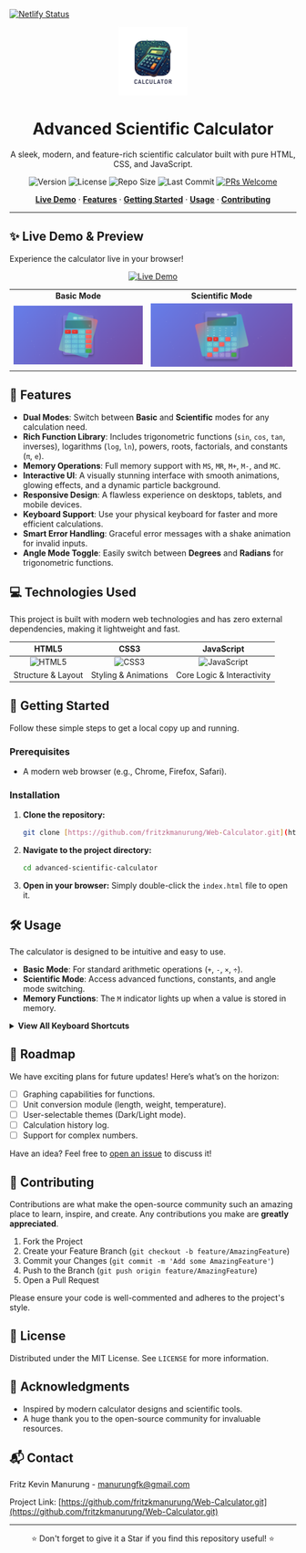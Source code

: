[![Netlify Status](https://api.netlify.com/api/v1/badges/33545b31-4278-40c3-a8d4-b30b14515a5b/deploy-status)](https://app.netlify.com/projects/modernwebcalculator/deploys)
<div align="center">
  <img src="assets/calculator.png" alt="Calculator Logo" width="120">
  <h1>Advanced Scientific Calculator</h1>
  <p>A sleek, modern, and feature-rich scientific calculator built with pure HTML, CSS, and JavaScript.</p>
  
  <p>
    <img src="https://img.shields.io/badge/Version-1.0.0-blue" alt="Version">
    <img src="https://img.shields.io/github/license/fritzkmanurung/advanced-scientific-calculator" alt="License">
    <img src="https://img.shields.io/github/repo-size/fritzkmanurung/advanced-scientific-calculator" alt="Repo Size">
    <img src="https://img.shields.io/github/last-commit/fritzkmanurung/advanced-scientific-calculator" alt="Last Commit">
    <a href="https://github.com/fritzkmanurung/advanced-scientific-calculator/pulls"><img src="https://img.shields.io/badge/PRs-welcome-brightgreen.svg" alt="PRs Welcome"></a>
  </p>
</div>

<p align="center">
  <a href="#-live-demo--preview"><strong>Live Demo</strong></a> ·
  <a href="#-features"><strong>Features</strong></a> ·
  <a href="#-getting-started"><strong>Getting Started</strong></a> ·
  <a href="#-usage"><strong>Usage</strong></a> ·
  <a href="#-contributing"><strong>Contributing</strong></a>
</p>

---

## ✨ Live Demo & Preview

Experience the calculator live in your browser!

<p align="center">
  <a href="https://modernwebcalculator.netlify.app/">
    <img src="https://img.shields.io/badge/Launch-Live_Demo-purple?style=for-the-badge&logo=rocket" alt="Live Demo">
  </a>
</p>

<table>
  <tr>
    <td align="center"><strong>Basic Mode</strong></td>
    <td align="center"><strong>Scientific Mode</strong></td>
  </tr>
  <tr>
    <td><img src="assets/basic-mode.png" alt="Calculator in Basic Mode"></td>
    <td><img src="assets/scientific-mode.png" alt="Calculator in Scientific Mode"></td>
  </tr>
</table>

## 🌟 Features

-   **Dual Modes**: Switch between **Basic** and **Scientific** modes for any calculation need.
-   **Rich Function Library**: Includes trigonometric functions (`sin`, `cos`, `tan`, inverses), logarithms (`log`, `ln`), powers, roots, factorials, and constants (`π`, `e`).
-   **Memory Operations**: Full memory support with `MS`, `MR`, `M+`, `M-`, and `MC`.
-   **Interactive UI**: A visually stunning interface with smooth animations, glowing effects, and a dynamic particle background.
-   **Responsive Design**: A flawless experience on desktops, tablets, and mobile devices.
-   **Keyboard Support**: Use your physical keyboard for faster and more efficient calculations.
-   **Smart Error Handling**: Graceful error messages with a shake animation for invalid inputs.
-   **Angle Mode Toggle**: Easily switch between **Degrees** and **Radians** for trigonometric functions.

## 💻 Technologies Used

This project is built with modern web technologies and has zero external dependencies, making it lightweight and fast.

| HTML5 | CSS3 | JavaScript |
| :---: | :--: | :----------: |
| <img src="https://img.shields.io/badge/HTML5-E34F26?style=for-the-badge&logo=html5&logoColor=white" alt="HTML5"> | <img src="https://img.shields.io/badge/CSS3-1572B6?style=for-the-badge&logo=css3&logoColor=white" alt="CSS3"> | <img src="https://img.shields.io/badge/JavaScript-F7DF1E?style=for-the-badge&logo=javascript&logoColor=black" alt="JavaScript"> |
| Structure & Layout | Styling & Animations | Core Logic & Interactivity |

## 🚀 Getting Started

Follow these simple steps to get a local copy up and running.

### Prerequisites
-   A modern web browser (e.g., Chrome, Firefox, Safari).

### Installation
1.  **Clone the repository:**
    ```bash
    git clone [https://github.com/fritzkmanurung/Web-Calculator.git](https://github.com/fritzkmanurung/Web-Calculator.git)
    ```
2.  **Navigate to the project directory:**
    ```bash
    cd advanced-scientific-calculator
    ```
3.  **Open in your browser:**
    Simply double-click the `index.html` file to open it.

## 🛠️ Usage

The calculator is designed to be intuitive and easy to use.

-   **Basic Mode**: For standard arithmetic operations (`+`, `-`, `×`, `÷`).
-   **Scientific Mode**: Access advanced functions, constants, and angle mode switching.
-   **Memory Functions**: The `M` indicator lights up when a value is stored in memory.
<details>
  <summary><strong>View All Keyboard Shortcuts</strong></summary>
  
  | Key(s) | Function |
  | :--- | :--- |
  | `0-9` | Input numbers |
  | `+`, `-`, `*`, `/` | Operators |
  | `.` | Decimal point |
  | `Enter` or `=`| Calculate result |
  | `Escape` | Clear All (AC) |
  | `Backspace` | Delete last character |
  | `c` or `C` | Clear Entry (CE) |
  
</details>

## 📝 Roadmap

We have exciting plans for future updates! Here’s what’s on the horizon:
-   [ ] Graphing capabilities for functions.
-   [ ] Unit conversion module (length, weight, temperature).
-   [ ] User-selectable themes (Dark/Light mode).
-   [ ] Calculation history log.
-   [ ] Support for complex numbers.

Have an idea? Feel free to [open an issue](https://github.com/fritzkmanurung/Web-Calculator/issues) to discuss it!

## 🤝 Contributing

Contributions are what make the open-source community such an amazing place to learn, inspire, and create. Any contributions you make are **greatly appreciated**.

1.  Fork the Project
2.  Create your Feature Branch (`git checkout -b feature/AmazingFeature`)
3.  Commit your Changes (`git commit -m 'Add some AmazingFeature'`)
4.  Push to the Branch (`git push origin feature/AmazingFeature`)
5.  Open a Pull Request

Please ensure your code is well-commented and adheres to the project's style.

## 📜 License

Distributed under the MIT License. See `LICENSE` for more information.

## 🙌 Acknowledgments

-   Inspired by modern calculator designs and scientific tools.
-   A huge thank you to the open-source community for invaluable resources.

## 📬 Contact

Fritz Kevin Manurung - manurungfk@gmail.com

Project Link: [https://github.com/fritzkmanurung/Web-Calculator.git](https://github.com/fritzkmanurung/Web-Calculator.git)

---

<p align="center">
⭐ Don't forget to give it a Star if you find this repository useful! ⭐
</p>
